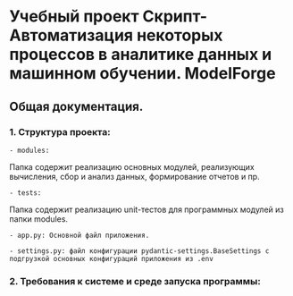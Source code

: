 # **Учебный проект Скрипт-Автоматизация некоторых процессов в аналитике данных и машинном обучении. ModelForge**
## **Общая документация.**
### **1. Структура проекта:**
    - modules: 
Папка содержит реализацию основных модулей, реализующих вычисления, сбор и анализ данных, формирование отчетов и пр.
    
    - tests:
Папка содержит реализацию unit-тестов для программных модулей из папки modules.

    - app.py: Основной файл приложения.

    - settings.py: файл конфигурации pydantic-settings.BaseSettings с подгрузкой основных конфигураций приложения из .env


### **2. Требования к системе и среде запуска программы:**
